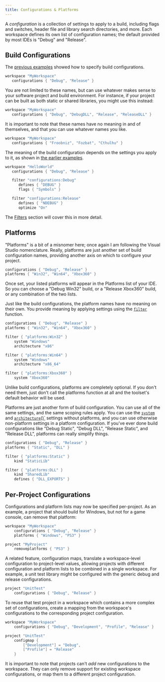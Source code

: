 ```yaml
---
title: Configurations & Platforms
---
```


A *configuration* is a collection of settings to apply to a build, including flags and switches, header file and library search directories, and more. Each workspace defines its own list of configuration names; the default provided by most IDEs is "Debug" and "Release".

## Build Configurations

The [previous examples](your-first-script) showed how to specify build configurations.

```lua
workspace "MyWorkspace"
   configurations { "Debug", "Release" }
```

You are not limited to these names, but can use whatever makes sense to your software project and build environment. For instance, if your project can be built as both static or shared libraries, you might use this instead:

```lua
workspace "MyWorkspace"
   configurations { "Debug", "DebugDLL", "Release", "ReleaseDLL" }
```

It is important to note that these names have no meaning in and of themselves, and that you can use whatever names you like.

```lua
workspace "MyWorkspace"
   configurations { "Froobniz", "Fozbat", "Cthulhu" }
```

The meaning of the build configuration depends on the settings you apply to it, as shown in [the earlier examples](your-first-script).

```lua
workspace "HelloWorld"
   configurations { "Debug", "Release" }

   filter "configurations:Debug"
      defines { "DEBUG" }
      flags { "Symbols" }

   filter "configurations:Release"
      defines { "NDEBUG" }
      optimize "On"
```

The [Filters](filters) section will cover this in more detail.


## Platforms

"Platforms" is a bit of a misnomer here; once again I am following the Visual Studio nomenclature. Really, platforms are just another set of build configuration names, providing another axis on which to configure your project.

```lua
configurations { "Debug", "Release" }
platforms { "Win32", "Win64", "Xbox360" }
```

Once set, your listed platforms will appear in the Platforms list of your IDE. So you can choose a "Debug Win32" build, or a "Release Xbox360" build, or any combination of the two lists.

Just like the build configurations, the platform names have no meaning on their own. You provide meaning by applying settings using the [`filter`](filter) function.

```lua
configurations { "Debug", "Release" }
platforms { "Win32", "Win64", "Xbox360" }

filter { "platforms:Win32" }
    system "Windows"
    architecture "x86"

filter { "platforms:Win64" }
    system "Windows"
    architecture "x86_64"

filter { "platforms:Xbox360" }
    system "Xbox360"
```

Unlike build configurations, platforms are completely optional. If you don't need them, just don't call the platforms function at all and the toolset's default behavior will be used.

Platforms are just another form of build configuration. You can use all of the same settings, and the same scoping rules apply. You can use the [`system`](system) and [`architecture`()`](architecture) settings without platforms, and you can use otherwise non-platform settings in a platform configuration. If you've ever done build configurations like "Debug Static", "Debug DLL", "Release Static", and "Release DLL", platforms can really simplify things.

```lua
configurations { "Debug", "Release" }
platforms { "Static", "DLL" }

filter { "platforms:Static" }
    kind "StaticLib"

filter { "platforms:DLL" }
    kind "SharedLib"
    defines { "DLL_EXPORTS" }
```

## Per-Project Configurations

Configurations and platform lists may now be specified per-project. As an example, a project that should build for Windows, but not for a game console, can remove that platform:

```lua
workspace "MyWorkspace"
    configurations { "Debug", "Release" }
    platforms { "Windows", "PS3" }

project "MyProject"
    removeplatforms { "PS3" }
```

A related feature, configuration maps, translate a workspace-level configuration to project-level values, allowing projects with different configuration and platform lists to be combined in a single workspace. For example, a unit test library might be configured with the generic debug and release configurations.

```lua
project "UnitTest"
    configurations { "Debug", "Release" }

```

To reuse that test project in a workspace which contains a more complex set of configurations, create a mapping from the workspace's configurations to the corresponding project configuration.

```lua
workspace "MyWorkspace"
    configurations { "Debug", "Development", "Profile", "Release" }

project "UnitTest"
    configmap {
        ["Development"] = "Debug",
        ["Profile"] = "Release"
    }
```

It is important to note that projects can't *add* new configurations to the workspace. They can only remove support for existing workspace configurations, or map them to a different project configuration.
